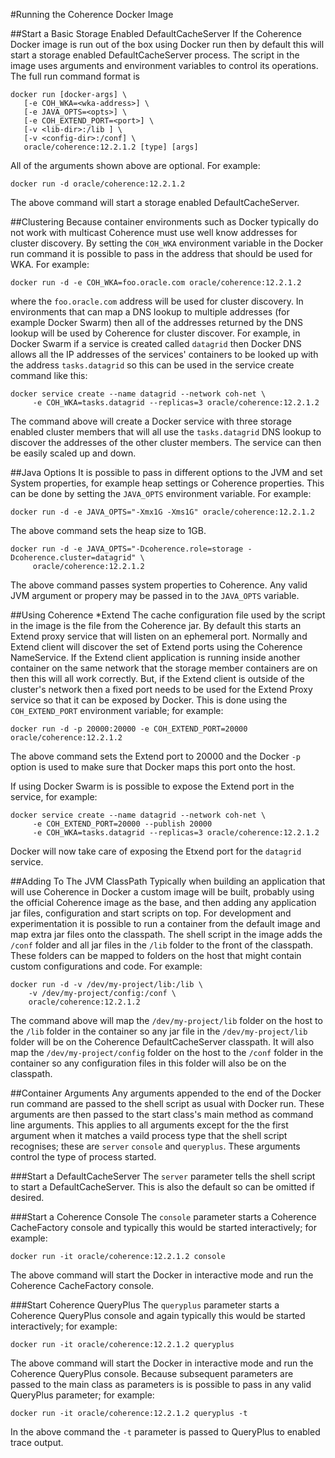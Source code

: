 #Running the Coherence Docker Image

##Start a Basic Storage Enabled DefaultCacheServer
If the Coherence Docker image is run out of the box using Docker run then by default this will start a storage enabled DefaultCacheServer process. The script in the image uses arguments and environment variables to control its operations. The full run command format is

```
docker run [docker-args] \
   [-e COH_WKA=<wka-address>] \
   [-e JAVA_OPTS=<opts>] \
   [-e COH_EXTEND_PORT=<port>] \
   [-v <lib-dir>:/lib ] \
   [-v <config-dir>:/conf] \
   oracle/coherence:12.2.1.2 [type] [args]
```

All of the arguments shown above are optional. For example:
 
`docker run -d oracle/coherence:12.2.1.2`

The above command will start a storage enabled DefaultCacheServer.

##Clustering
Because container environments such as Docker typically do not work with multicast Coherence must use well know addresses for cluster discovery. By setting the `COH_WKA` environment variable in the Docker run command it is possible to pass in the address that should be used for WKA. For example:
     
`docker run -d -e COH_WKA=foo.oracle.com oracle/coherence:12.2.1.2`

where the `foo.oracle.com` address will be used for cluster discovery. In environments that can map a DNS lookup to multiple addresses (for example Docker Swarm) then all of the addresses returned by the DNS lookup will be used by Coherence for cluster discover. For example, in Docker Swarm if a service is created called `datagrid` then Docker DNS allows all the IP addresses of the services' containers to be looked up with the address `tasks.datagrid` so this can be used in the service create command like this:
  
```
docker service create --name datagrid --network coh-net \
     -e COH_WKA=tasks.datagrid --replicas=3 oracle/coherence:12.2.1.2
```  

The command above will create a Docker service with three storage enabled cluster members that will all use the `tasks.datagrid` DNS lookup to discover the addresses of the other cluster members. The service can then be easily scaled up and down.
     
##Java Options
It is possible to pass in different options to the JVM and set System properties, for example heap settings or Coherence properties. This can be done by setting the `JAVA_OPTS` environment variable. For example:
     
`docker run -d -e JAVA_OPTS="-Xmx1G -Xms1G" oracle/coherence:12.2.1.2`
     
The above command sets the heap size to 1GB.

```
docker run -d -e JAVA_OPTS="-Dcoherence.role=storage -Dcoherence.cluster=datagrid" \
     oracle/coherence:12.2.1.2
```
The above command passes system properties to Coherence. Any valid JVM argument or propery may be passed in to the `JAVA_OPTS` variable.
      
##Using Coherence *Extend
The cache configuration file used by the script in the image is the file from the Coherence jar. By default this starts an Extend proxy service that will listen on an ephemeral port. Normally and Extend client will discover the set of Extend ports using the Coherence NameService. If the Extend client application is running inside another container on the same network that the storage member containers are on then this will all work correctly. But, if the Extend client is outside of the cluster's network then a fixed port needs to be used for the Extend Proxy service so that it can be exposed by Docker. This is done using the `COH_EXTEND_PORT` environment variable; for example:

```
docker run -d -p 20000:20000 -e COH_EXTEND_PORT=20000 oracle/coherence:12.2.1.2
```
The above command sets the Extend port to 20000 and the Docker `-p` option is used to make sure that Docker maps this port onto the host.

If using Docker Swarm is is possible to expose the Extend port in the service, for example:
```
docker service create --name datagrid --network coh-net \
     -e COH_EXTEND_PORT=20000 --publish 20000
     -e COH_WKA=tasks.datagrid --replicas=3 oracle/coherence:12.2.1.2
```  
Docker will now take care of exposing the Etxend port for the `datagrid` service.

##Adding To The JVM ClassPath
Typically when building an application that will use Coherence in Docker a custom image will be built, probably using the official Coherence image as the base, and then adding any application jar files, configuration and start scripts on top. For development and experimentation it is possible to run a container from the default image and map extra jar files onto the classpath. The shell script in the image adds the `/conf` folder and all jar files in the `/lib` folder to the front of the classpath. These folders can be mapped to folders on the host that might contain custom configurations and code. For example:
  
```
docker run -d -v /dev/my-project/lib:/lib \
    -v /dev/my-project/config:/conf \
    oracle/coherence:12.2.1.2
```  
The command above will map the `/dev/my-project/lib` folder on the host to the `/lib` folder in the container so any jar file in the `/dev/my-project/lib` folder will be on the Coherence DefaultCacheServer classpath. It will also map the `/dev/my-project/config` folder on the host to the `/conf` folder in the container so any configuration files in this folder will also be on the classpath.
          
##Container Arguments
Any arguments appended to the end of the Docker run command are passed to the shell script as usual with Docker run. These arguments are then passed to the start class's main method as command line arguments. This applies to all arguments except for the the first argument when it matches a vaild process type that the shell script recognises; these are `server` `console` and `queryplus`. These arguments control the type of process started.

###Start a DefaultCacheServer
The `server` parameter tells the shell script to start a DefaultCacheServer. This is also the default so can be omitted if desired.

###Start a Coherence Console
The `console` parameter starts a Coherence CacheFactory console and typically this would be started interactively; for example:

`docker run -it oracle/coherence:12.2.1.2 console`

The above command will start the Docker in interactive mode and run the Coherence CacheFactory console.

###Start Coherence QueryPlus
The `queryplus` parameter starts a Coherence QueryPlus console and again typically this would be started interactively; for example:

`docker run -it oracle/coherence:12.2.1.2 queryplus`

The above command will start the Docker in interactive mode and run the Coherence QueryPlus console. Because subsequent parameters are passed to the main class as parameters is is possible to pass in any valid QueryPlus parameter; for example:

`docker run -it oracle/coherence:12.2.1.2 queryplus -t`

In the above command the `-t` parameter is passed to QueryPlus to enabled trace output.  


